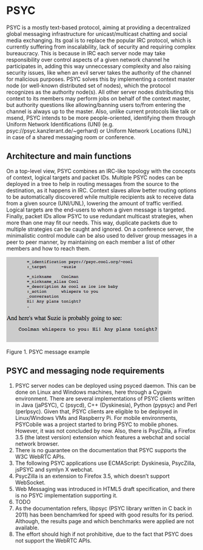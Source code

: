 
# PSYC

PSYC is a mostly text-based protocol, aiming at providing a decentralized global messaging infrastructure for unicast/multicast chatting and social media exchanging. Its goal is to replace the popular IRC protocol, which is currently suffering from inscalability, lack of security and requiring complex bureaucracy. This is because in IRC each server node may take responsibility over control aspects of a given network channel he participates in, adding this way unneccessary complexity and also raising security issues, like when an evil server takes the authority of the channel for malicious purposes. PSYC solves this by implementing a context master node (or well-known distributed set of nodes), which the protocol recognizes as the authority node(s). All other server nodes distributing this context to its members may perform jobs on behalf of the context master, but authority questions like allowing/banning users to/from entering the channel is always up to the master. Also, unlike current protocols like talk or msend, PSYC intends to be more people-oriented, identifying them through Uniform Network Identifications (UNI) (e.g. psyc://psyc.kanzlerant.de/~gerhard) or Uniform Network Locations (UNL) in case of a shared messaging room or conference.

## Architecture and main functions

On a top-level view, PSYC combines an IRC-like topology with the concepts of context, logical targets and packet IDs. Multiple PSYC nodes can be deployed in a tree to help in routing messages from the source to the destination, as it happens in IRC. Context slaves allow better routing options to be automatically discovered while multiple recipients ask to receive data from a given source (UNI/UNL), lowering the amount of traffic verified. Logical targets are the end-users to whom a given message is targeted. Finally, packet IDs allow PSYC to use redundant multicast strategies, when more than one may fit our needs. This way, duplicate packets due to multiple strategies can be caught and ignored. On a conference server, the minimalistic control module can be also used to deliver group messages in a peer to peer manner, by maintaining on each member a list of other members and how to reach them.

![image](psyc_message.png)

Figure 1. PSYC message example

## PSYC and messaging node requirements

1. PSYC server nodes can be deployed using psyced daemon. This can be done on Linux and Windows machines, here through a Cygwin environment. There are several implementations of PSYC clients written in Java (jaPSYC), C (psycd), C++ (Dyskinesia), Python (pypsyc) and Perl (perlpsyc). Given that, PSYC clients are eligible to be deployed in Linux/Windows VMs and Raspberry Pi. For mobile environments, PSYCobile was a project started to bring PSYC to mobile phones. However, it was not concluded by now. Also, there is PsycZilla, a Firefox 3.5 (the latest version) extension which features a webchat and social network browser.
2. There is no guarantee on the documentation that PSYC supports the W3C WebRTC APIs.
3. The following PSYC applications use ECMAScript: Dyskinesia, PsycZilla, jsPSYC and symlyn X webchat.
4. PsycZilla is an extension to Firefox 3.5, which doesn’t support WebSocket.
5. Web Messaging was introduced in HTML5 draft specification, and there is no PSYC implementation supporting it.
6. TODO
7. As the documentation refers, libpsyc (PSYC library written in C back in 2011) has been benchamrked for speed with good results for its period. Although, the results page and which benchmarks were applied are not available.
8. The effort should high if not prohibitive, due to the fact that PSYC does not support the WebRTC APIs.


